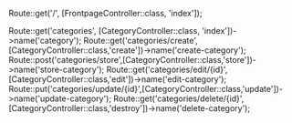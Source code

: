 
Route::get('/', [FrontpageController::class, 'index']);

Route::get('categories', [CategoryController::class, 'index'])->name('category');
Route::get('categories/create',[CategoryController::class,'create'])->name('create-category');
Route::post('categories/store',[CategoryController::class,'store'])->name('store-category');
Route::get('categories/edit/{id}',[CategoryController::class,'edit'])->name('edit-category');
Route::put('categories/update/{id}',[CategoryController::class,'update'])->name('update-category');
Route::get('categories/delete/{id}',[CategoryController::class,'destroy'])->name('delete-category');


